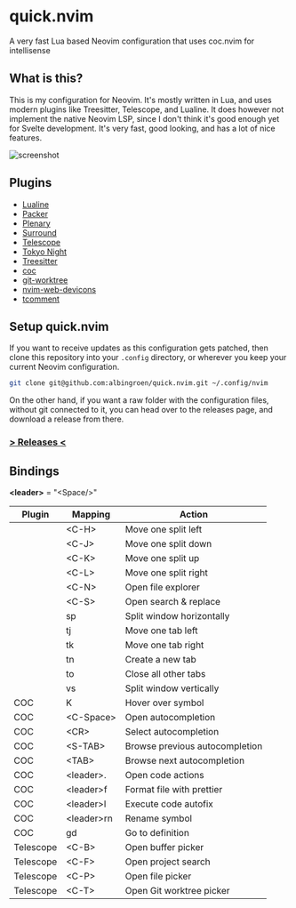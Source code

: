 # quick.nvim

A very fast Lua based Neovim configuration that uses coc.nvim for intellisense

## What is this?

This is my configuration for Neovim. It's mostly written in Lua, and uses
modern plugins like Treesitter, Telescope, and Lualine. It does however not
implement the native Neovim LSP, since I don't think it's good enough yet for
Svelte development. It's very fast, good looking, and has a lot of nice
features.

![screenshot](https://user-images.githubusercontent.com/19674362/139430752-07861315-9610-47c8-8ffc-a48dcab44a95.png)

## Plugins

- [Lualine](https://github.com/nvim-lualine/lualine.nvim)
- [Packer](https://github.com/wbthomason/packer.nvim)
- [Plenary](https://github.com/nvim-lua/plenary.nvim)
- [Surround](https://github.com/blackCauldron7/surround.nvim)
- [Telescope](https://github.com/nvim-telescope/telescope.nvim)
- [Tokyo Night](https://github.com/folke/tokyonight.nvim)
- [Treesitter](https://github.com/nvim-treesitter/nvim-treesitter)
- [coc](https://github.com/neoclide/coc.nvim)
- [git-worktree](https://github.com/ThePrimeagen/git-worktree.nvim)
- [nvim-web-devicons](https://github.com/kyazdani42/nvim-web-devicons)
- [tcomment](https://github.com/tomtom/tcomment_vim)

## Setup quick.nvim

If you want to receive updates as this configuration gets patched, then clone
this repository into your `.config` directory, or wherever you keep your
current Neovim configuration.

```sh
git clone git@github.com:albingroen/quick.nvim.git ~/.config/nvim
```

On the other hand, if you want a raw folder with the configuration files,
without git connected to it, you can head over to the releases page, and
download a release from there.

### [\> Releases \<](https://github.com/albingroen/quick.nvim/releases)

## Bindings

**\<leader\>** = "\<Space/\>"

| Plugin    | Mapping      | Action                         |
| --------- | ------------ | ------------------------------ |
|           | \<C-H\>      | Move one split left            |
|           | \<C-J\>      | Move one split down            |
|           | \<C-K\>      | Move one split up              |
|           | \<C-L\>      | Move one split right           |
|           | \<C-N\>      | Open file explorer             |
|           | \<C-S\>      | Open search & replace          |
|           | sp           | Split window horizontally      |
|           | tj           | Move one tab left              |
|           | tk           | Move one tab right             |
|           | tn           | Create a new tab               |
|           | to           | Close all other tabs           |
|           | vs           | Split window vertically        |
| COC       | K            | Hover over symbol              |
| COC       | \<C-Space\>  | Open autocompletion            |
| COC       | \<CR\>       | Select autocompletion          |
| COC       | \<S-TAB\>    | Browse previous autocompletion |
| COC       | \<TAB\>      | Browse next autocompletion     |
| COC       | \<leader\>.  | Open code actions              |
| COC       | \<leader\>f  | Format file with prettier      |
| COC       | \<leader\>l  | Execute code autofix           |
| COC       | \<leader\>rn | Rename symbol                  |
| COC       | gd           | Go to definition               |
| Telescope | \<C-B\>      | Open buffer picker             |
| Telescope | \<C-F\>      | Open project search            |
| Telescope | \<C-P\>      | Open file picker               |
| Telescope | \<C-T\>      | Open Git worktree picker       |
